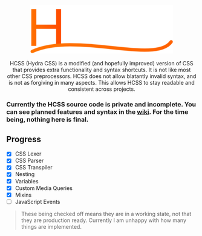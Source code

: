 <p align="center">
  <img src="https://github.com/ViperTools/HCSS-Public/blob/dc9889c71e7a48733467474d4e9a8b8b6156376a/HCSS%20Logo.svg" width="75%">
</p>
<p align="center">HCSS (Hydra CSS) is a modified (and hopefully improved) version of CSS that provides extra functionality and syntax shortcuts. It is not like most other CSS preprocessors. HCSS does not allow blatantly invalid syntax, and is not as forgiving in many aspects. This allows HCSS to stay readable and consistent across projects.</p>

<h3>Currently the HCSS source code is private and incomplete. You can see planned features and syntax in the <a href="https://github.com/ViperTools/HCSS-Public/wiki">wiki</a>. For the time being, nothing here is final.</h3>

## Progress
- [x] CSS Lexer
- [x] CSS Parser
- [x] CSS Transpiler
- [x] Nesting
- [x] Variables
- [x] Custom Media Queries
- [x] Mixins
- [ ] JavaScript Events
> These being checked off means they are in a working state, not that they are production ready. Currently I am unhappy with how many things are implemented.
